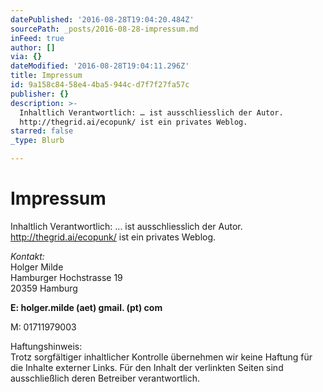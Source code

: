 ```yaml
---
datePublished: '2016-08-28T19:04:20.484Z'
sourcePath: _posts/2016-08-28-impressum.md
inFeed: true
author: []
via: {}
dateModified: '2016-08-28T19:04:11.296Z'
title: Impressum
id: 9a158c84-58e4-4ba5-944c-d7f7f27fa57c
publisher: {}
description: >-
  Inhaltlich Verantwortlich: … ist ausschliesslich der Autor.
  http://thegrid.ai/ecopunk/ ist ein privates Weblog.
starred: false
_type: Blurb

---
```

# Impressum

Inhaltlich Verantwortlich: ... ist ausschliesslich der Autor.   
http://thegrid.ai/ecopunk/ ist ein privates Weblog.

_Kontakt:_  
Holger Milde  
Hamburger Hochstrasse 19  
20359 Hamburg

**E: holger.milde (aet) gmail. (pt) com**

M: 01711979003

Haftungshinweis:  
Trotz sorgfältiger inhaltlicher Kontrolle übernehmen wir keine Haftung für die Inhalte externer Links. Für den Inhalt der verlinkten Seiten sind ausschließlich deren Betreiber verantwortlich.